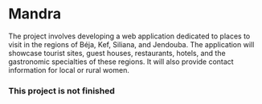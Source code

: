 # Mandra
The project involves developing a web application dedicated to places to visit in the regions of Béja, Kef, Siliana, and Jendouba. The application will showcase tourist sites, guest houses, restaurants, hotels, and the gastronomic specialties of these regions. It will also provide contact information for local or rural women.
### This project is not finished 
